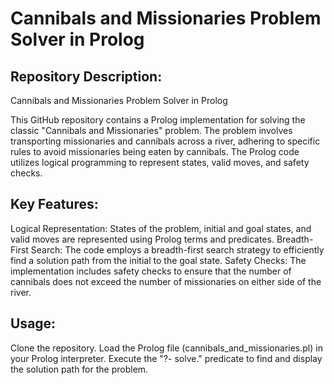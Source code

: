 # Cannibals and Missionaries Problem Solver in Prolog

## Repository Description:

Cannibals and Missionaries Problem Solver in Prolog

This GitHub repository contains a Prolog implementation for solving the classic "Cannibals and Missionaries" problem. The problem involves transporting missionaries and cannibals across a river, adhering to specific rules to avoid missionaries being eaten by cannibals. The Prolog code utilizes logical programming to represent states, valid moves, and safety checks.

## Key Features:

Logical Representation: States of the problem, initial and goal states, and valid moves are represented using Prolog terms and predicates.
Breadth-First Search: The code employs a breadth-first search strategy to efficiently find a solution path from the initial to the goal state.
Safety Checks: The implementation includes safety checks to ensure that the number of cannibals does not exceed the number of missionaries on either side of the river.

## Usage:
Clone the repository.
Load the Prolog file (cannibals_and_missionaries.pl) in your Prolog interpreter.
Execute the "?- solve." predicate to find and display the solution path for the problem.


